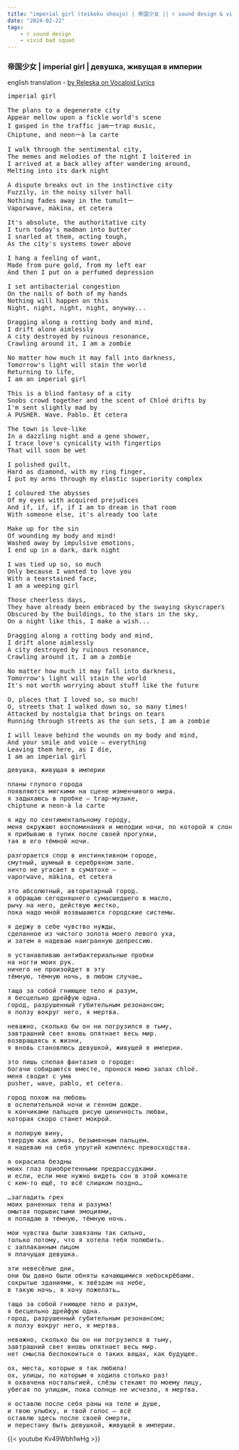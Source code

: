 ```yaml
---
title: "imperial girl (teikoku shoujo) | 帝国少女 || r sound design & vivid bad squad"
date: "2024-02-22"
tags:
    - r sound design
    - vivid bad squad
---
```


### 帝国少女 | imperial girl | девушка, живущая в империи

english translation - [by Releska on Vocaloid Lyrics](https://vocaloidlyrics.fandom.com/wiki/帝国少女_(Teikoku_Shoujo))

<pre id="column1">
imperial girl

The plans to a degenerate city
Appear mellow upon a fickle world's scene
I gasped in the traffic jamーtrap music,
Chiptune, and neonーà la carte

I walk through the sentimental city,
The memes and melodies of the night I loitered in
I arrived at a back alley after wandering around,
Melting into its dark night

A dispute breaks out in the instinctive city
Fuzzily, in the noisy silver hall
Nothing fades away in the tumultー
Vaporwave, màkina, et cetera

It's absolute, the authoritative city
I turn today's madman into butter
I snarled at them, acting tough,
As the city's systems tower above

I hang a feeling of want,
Made from pure gold, from my left ear
And then I put on a perfumed depression

I set antibacterial congestion
On the nails of both of my hands
Nothing will happen on this
Night, night, night, night, anyway...

Dragging along a rotting body and mind,
I drift alone aimlessly
A city destroyed by ruinous resonance,
Crawling around it, I am a zombie

No matter how much it may fall into darkness,
Tomorrow's light will stain the world
Returning to life,
I am an imperial girl

This is a blind fantasy of a city
Snobs crowd together and the scent of Chloé drifts by
I'm sent slightly mad by
A PUSHER. Wave. Pablo. Et cetera

The town is love-like
In a dazzling night and a gene shower,
I trace love's cynicality with fingertips
That will soon be wet

I polished guilt,
Hard as diamond, with my ring finger,
I put my arms through my elastic superiority complex

I coloured the abysses
Of my eyes with acquired prejudices
And if, if, if, if I am to dream in that room
With someone else, it's already too late

Make up for the sin
Of wounding my body and mind!
Washed away by impulsive emotions,
I end up in a dark, dark night

I was tied up so, so much
Only because I wanted to love you
With a tearstained face,
I am a weeping girl

Those cheerless days,
They have already been embraced by the swaying skyscrapers
Obscured by the buildings, to the stars in the sky,
On a night like this, I make a wish...

Dragging along a rotting body and mind,
I drift alone aimlessly
A city destroyed by ruinous resonance,
Crawling around it, I am a zombie

No matter how much it may fall into darkness,
Tomorrow's light will stain the world
It's not worth worrying about stuff like the future

O, places that I loved so, so much!
O, streets that I walked down so, so many times!
Attacked by nostalgia that brings on tears
Running through streets as the sun sets, I am a zombie

I will leave behind the wounds on my body and mind,
And your smile and voice — everything
Leaving them here, as I die,
I am an imperial girl
</pre>

<pre id="column2">
девушка, живущая в империи

планы глупого города
появляются мягкими на сцене изменчивого мира.
я задыхаюсь в пробке — trap-музыке,
chiptune и neon-à la carte

я иду по сентиментальному городу,
меня окружают воспоминания и мелодии ночи, по которой я слоняюсь.
я прибываю в тупик после своей прогулки,
тая в его тёмной ночи.

разгорается спор в инстинктивном городе,
смутный, шумный в серебряном зале.
ничто не угасает в суматохе —
vaporwave, màkina, et cetera

это абсолютный, авторитарный город.
я обращаю сегодняшнего сумасшедшего в масло,
рычу на него, действую жестко,
пока надо мной возвышаются городские системы.

я держу в себе чувство нужды,
сделанное из чистого золота моего левого уха,
и затем я надеваю наигранную депрессию.

я устанавливаю антибактериальные пробки
на ногти моих рук.
ничего не произойдет в эту
тёмную, тёмную ночь, в любом случае…

таща за собой гниющее тело и разум,
я бесцельно дрейфую одна.
город, разрушенный губительным резонансом;
я ползу вокруг него, я мертва.

неважно, сколько бы он ни погрузился в тьму,
завтрашний свет вновь опятнает весь мир.
возвращаясь к жизни, 
я вновь становлюсь девушкой, живущей в империи.

это лишь слепая фантазия о городе:
богачи собираются вместе, пронося мимо запах chloé.
меня сводит с ума
pusher, wave, pablo, et cetera.

город похож на любовь
в ослепительной ночи и генном дожде.
я кончиками пальцев рисую циничность любви,
которая скоро станет мокрой.

я полирую вину,
твердую как алмаз, безымянным пальцем.
я надеваю на себя упругий комплекс превосходства.

я окрасила бездны
моих глаз приобретенными предрассудками.
и если, если мне нужно видеть сон в этой комнате
с кем-то ещё, то всё слишком поздно…

…загладить грех
моих раненных тела и разума!
омытая порывистыми эмоциями,
я попадаю в тёмную, тёмную ночь.

мои чувства были завязаны так сильно,
только потому, что я хотела тебя полюбить.
с заплаканным лицом
я плачущая девушка.

эти невесёлые дни,
они бы давно были обняты качающимися небоскрёбами.
сокрытые зданиями, к звёздам на небе,
в такую ночь, я хочу пожелать…

таща за собой гниющее тело и разум,
я бесцельно дрейфую одна.
город, разрушенный губительным резонансом;
я ползу вокруг него, я мертва.

неважно, сколько бы он ни погрузился в тьму,
завтрашний свет вновь опятнает весь мир.
нет смысла беспокоиться о таких вещах, как будущее.

ох, места, которые я так любила!
ох, улицы, по которым я ходила столько раз!
я охвачена ностальгией, слёзы стекают по моему лицу,
убегая по улицам, пока солнце не исчезло, я мертва.

я оставлю после себя раны на теле и душе,
и твою улыбку, и твой голос — всё
оставлю здесь после своей смерти,
и перестану быть девушкой, живущей в империи.
</pre>

{{< youtube Kv49Wbh1wHg >}}